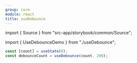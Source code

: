 ```yaml
---
group: core
module: react
title: useDebounce
---
```


import { Source } from "src-app/storybook/common/Source";

import { UseDebounceDemo } from "./useDebounce";

<UseDebounceDemo />

```jsx {2}
const [count] = useState(0);
const debounceCount = useDebounce(count, 200);
```

<Source path="src-core/react/useDebounce.ts" />
